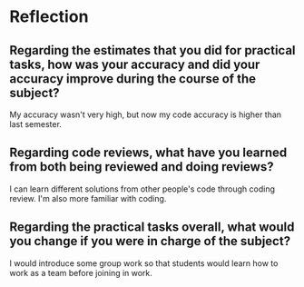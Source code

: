 # Reflection
## Regarding the estimates that you did for practical tasks, how was your accuracy and did your accuracy improve during the course of the subject?
My accuracy wasn't very high, but now my code accuracy is higher than last semester.
## Regarding code reviews, what have you learned from both being reviewed and doing reviews?
I can learn different solutions from other people's code through coding review. I'm also more familiar with coding.
## Regarding the practical tasks overall, what would you change if you were in charge of the subject?
I would introduce some group work so that students would learn how to work as a team before joining in work.